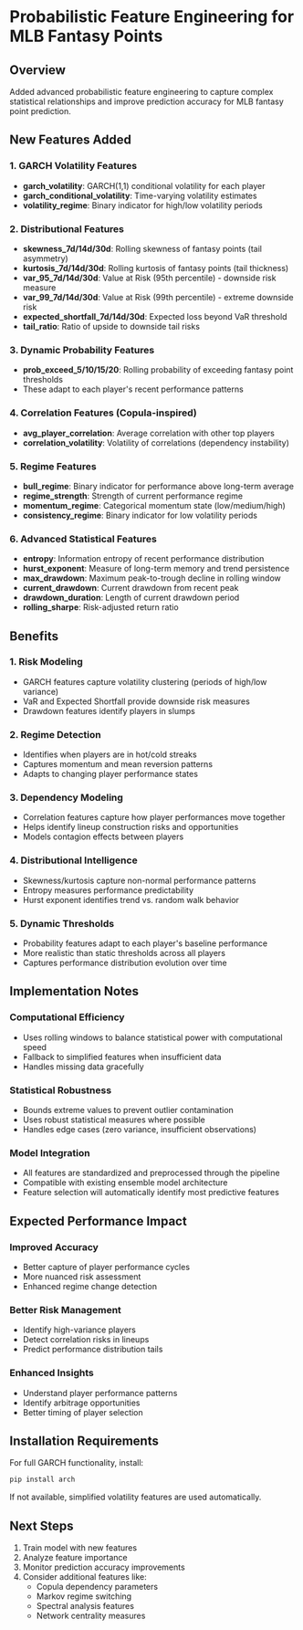 # Probabilistic Feature Engineering for MLB Fantasy Points

## Overview
Added advanced probabilistic feature engineering to capture complex statistical relationships and improve prediction accuracy for MLB fantasy point prediction.

## New Features Added

### 1. GARCH Volatility Features
- **garch_volatility**: GARCH(1,1) conditional volatility for each player
- **garch_conditional_volatility**: Time-varying volatility estimates
- **volatility_regime**: Binary indicator for high/low volatility periods

### 2. Distributional Features
- **skewness_7d/14d/30d**: Rolling skewness of fantasy points (tail asymmetry)
- **kurtosis_7d/14d/30d**: Rolling kurtosis of fantasy points (tail thickness)
- **var_95_7d/14d/30d**: Value at Risk (95th percentile) - downside risk measure
- **var_99_7d/14d/30d**: Value at Risk (99th percentile) - extreme downside risk
- **expected_shortfall_7d/14d/30d**: Expected loss beyond VaR threshold
- **tail_ratio**: Ratio of upside to downside tail risks

### 3. Dynamic Probability Features
- **prob_exceed_5/10/15/20**: Rolling probability of exceeding fantasy point thresholds
- These adapt to each player's recent performance patterns

### 4. Correlation Features (Copula-inspired)
- **avg_player_correlation**: Average correlation with other top players
- **correlation_volatility**: Volatility of correlations (dependency instability)

### 5. Regime Features
- **bull_regime**: Binary indicator for performance above long-term average
- **regime_strength**: Strength of current performance regime
- **momentum_regime**: Categorical momentum state (low/medium/high)
- **consistency_regime**: Binary indicator for low volatility periods

### 6. Advanced Statistical Features
- **entropy**: Information entropy of recent performance distribution
- **hurst_exponent**: Measure of long-term memory and trend persistence
- **max_drawdown**: Maximum peak-to-trough decline in rolling window
- **current_drawdown**: Current drawdown from recent peak
- **drawdown_duration**: Length of current drawdown period
- **rolling_sharpe**: Risk-adjusted return ratio

## Benefits

### 1. Risk Modeling
- GARCH features capture volatility clustering (periods of high/low variance)
- VaR and Expected Shortfall provide downside risk measures
- Drawdown features identify players in slumps

### 2. Regime Detection
- Identifies when players are in hot/cold streaks
- Captures momentum and mean reversion patterns
- Adapts to changing player performance states

### 3. Dependency Modeling
- Correlation features capture how player performances move together
- Helps identify lineup construction risks and opportunities
- Models contagion effects between players

### 4. Distributional Intelligence
- Skewness/kurtosis capture non-normal performance patterns
- Entropy measures performance predictability
- Hurst exponent identifies trend vs. random walk behavior

### 5. Dynamic Thresholds
- Probability features adapt to each player's baseline performance
- More realistic than static thresholds across all players
- Captures performance distribution evolution over time

## Implementation Notes

### Computational Efficiency
- Uses rolling windows to balance statistical power with computational speed
- Fallback to simplified features when insufficient data
- Handles missing data gracefully

### Statistical Robustness
- Bounds extreme values to prevent outlier contamination
- Uses robust statistical measures where possible
- Handles edge cases (zero variance, insufficient observations)

### Model Integration
- All features are standardized and preprocessed through the pipeline
- Compatible with existing ensemble model architecture
- Feature selection will automatically identify most predictive features

## Expected Performance Impact

### Improved Accuracy
- Better capture of player performance cycles
- More nuanced risk assessment
- Enhanced regime change detection

### Better Risk Management
- Identify high-variance players
- Detect correlation risks in lineups
- Predict performance distribution tails

### Enhanced Insights
- Understand player performance patterns
- Identify arbitrage opportunities
- Better timing of player selection

## Installation Requirements
For full GARCH functionality, install:
```bash
pip install arch
```

If not available, simplified volatility features are used automatically.

## Next Steps
1. Train model with new features
2. Analyze feature importance
3. Monitor prediction accuracy improvements
4. Consider additional features like:
   - Copula dependency parameters
   - Markov regime switching
   - Spectral analysis features
   - Network centrality measures

